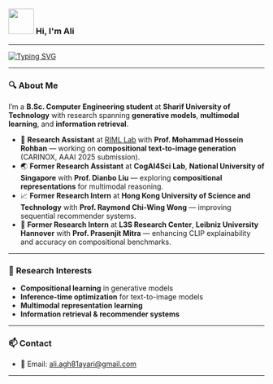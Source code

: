 ### <img src="https://media.giphy.com/media/VgCDAzcKvsR6OM0uWg/giphy.gif" width="50"> Hi, I'm Ali  
---

[![Typing SVG](https://readme-typing-svg.demolab.com?font=Fira+Code&pause=1000&color=53F7CF&width=435&lines=AI+Researcher;Generative+Models;Compositional+Learning;Multimodal+Deep+Learning)](https://git.io/typing-svg)  

---

### 🔍 **About Me**
I’m a **B.Sc. Computer Engineering student** at **Sharif University of Technology** with research spanning **generative models**, **multimodal learning**, and **information retrieval**.  

- 🧠 **Research Assistant** at [RIML Lab](https://riml.ce.sharif.edu/) with **Prof. Mohammad Hossein Rohban** — working on **compositional text-to-image generation** (CARINOX, AAAI 2025 submission).  
- 🌏 **Former Research Assistant** at **CogAI4Sci Lab**, **National University of Singapore** with **Prof. Dianbo Liu** — exploring **compositional representations** for multimodal reasoning.  
- 📈 **Former Research Intern** at **Hong Kong University of Science and Technology** with **Prof. Raymond Chi-Wing Wong** — improving sequential recommender systems.  
- 🔎 **Former Research Intern** at **L3S Research Center**, **Leibniz University Hannover** with **Prof. Prasenjit Mitra** — enhancing CLIP explainability and accuracy on compositional benchmarks.  

---

### 🎯 **Research Interests**
- **Compositional learning** in generative models  
- **Inference-time optimization** for text-to-image models  
- **Multimodal representation learning**  
- **Information retrieval & recommender systems**  

---

### 📫 **Contact**
- 📧 Email: [ali.agh81ayari@gmail.com](mailto:ali.agh81ayari@gmail.com)  

---
